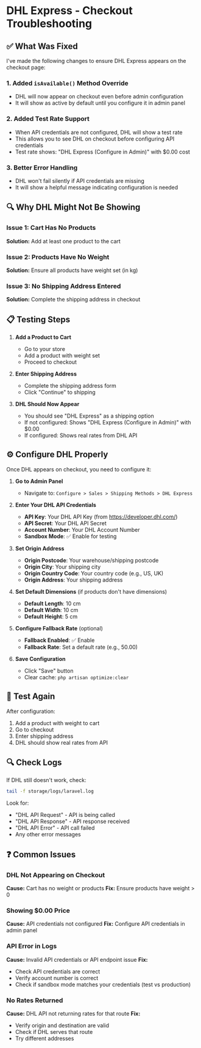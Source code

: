 # DHL Express - Checkout Troubleshooting

## ✅ What Was Fixed

I've made the following changes to ensure DHL Express appears on the checkout page:

### 1. Added `isAvailable()` Method Override
- DHL will now appear on checkout even before admin configuration
- It will show as active by default until you configure it in admin panel

### 2. Added Test Rate Support
- When API credentials are not configured, DHL will show a test rate
- This allows you to see DHL on checkout before configuring API credentials
- Test rate shows: "DHL Express (Configure in Admin)" with $0.00 cost

### 3. Better Error Handling
- DHL won't fail silently if API credentials are missing
- It will show a helpful message indicating configuration is needed

## 🔍 Why DHL Might Not Be Showing

### Issue 1: Cart Has No Products
**Solution:** Add at least one product to the cart

### Issue 2: Products Have No Weight
**Solution:** Ensure all products have weight set (in kg)

### Issue 3: No Shipping Address Entered
**Solution:** Complete the shipping address in checkout

## 📋 Testing Steps

1. **Add a Product to Cart**
   - Go to your store
   - Add a product with weight set
   - Proceed to checkout

2. **Enter Shipping Address**
   - Complete the shipping address form
   - Click "Continue" to shipping

3. **DHL Should Now Appear**
   - You should see "DHL Express" as a shipping option
   - If not configured: Shows "DHL Express (Configure in Admin)" with $0.00
   - If configured: Shows real rates from DHL API

## ⚙️ Configure DHL Properly

Once DHL appears on checkout, you need to configure it:

1. **Go to Admin Panel**
   - Navigate to: `Configure > Sales > Shipping Methods > DHL Express`

2. **Enter Your DHL API Credentials**
   - **API Key**: Your DHL API Key (from https://developer.dhl.com/)
   - **API Secret**: Your DHL API Secret
   - **Account Number**: Your DHL Account Number
   - **Sandbox Mode**: ✅ Enable for testing

3. **Set Origin Address**
   - **Origin Postcode**: Your warehouse/shipping postcode
   - **Origin City**: Your shipping city
   - **Origin Country Code**: Your country code (e.g., US, UK)
   - **Origin Address**: Your shipping address

4. **Set Default Dimensions** (if products don't have dimensions)
   - **Default Length**: 10 cm
   - **Default Width**: 10 cm
   - **Default Height**: 5 cm

5. **Configure Fallback Rate** (optional)
   - **Fallback Enabled**: ✅ Enable
   - **Fallback Rate**: Set a default rate (e.g., 50.00)

6. **Save Configuration**
   - Click "Save" button
   - Clear cache: `php artisan optimize:clear`

## 🧪 Test Again

After configuration:

1. Add a product with weight to cart
2. Go to checkout
3. Enter shipping address
4. DHL should show real rates from API

## 🔍 Check Logs

If DHL still doesn't work, check:
```bash
tail -f storage/logs/laravel.log
```

Look for:
- "DHL API Request" - API is being called
- "DHL API Response" - API response received
- "DHL API Error" - API call failed
- Any other error messages

## ❓ Common Issues

### DHL Not Appearing on Checkout
**Cause:** Cart has no weight or products
**Fix:** Ensure products have weight > 0

### Showing $0.00 Price
**Cause:** API credentials not configured
**Fix:** Configure API credentials in admin panel

### API Error in Logs
**Cause:** Invalid API credentials or API endpoint issue
**Fix:** 
- Check API credentials are correct
- Verify account number is correct
- Check if sandbox mode matches your credentials (test vs production)

### No Rates Returned
**Cause:** DHL API not returning rates for that route
**Fix:**
- Verify origin and destination are valid
- Check if DHL serves that route
- Try different addresses

